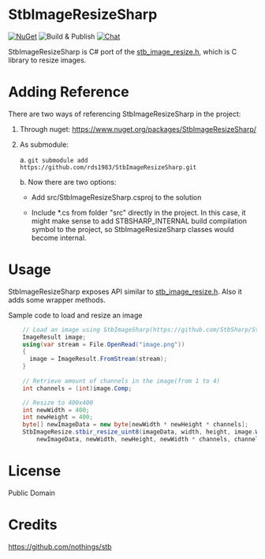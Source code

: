 # StbImageResizeSharp
[![NuGet](https://img.shields.io/nuget/v/StbImageResizeSharp.svg)](https://www.nuget.org/packages/StbImageResizeSharp/) 
![Build & Publish](https://github.com/StbSharp/StbImageResizeSharp/workflows/Build%20&%20Publish/badge.svg)
[![Chat](https://img.shields.io/discord/628186029488340992.svg)](https://discord.gg/ZeHxhCY)

StbImageResizeSharp is C# port of the [stb_image_resize.h](https://github.com/nothings/stb/blob/master/stb_image_resize.h), which is C library to resize images.

# Adding Reference
There are two ways of referencing StbImageResizeSharp in the project:
1. Through nuget: https://www.nuget.org/packages/StbImageResizeSharp/
2. As submodule:
    
    a. `git submodule add https://github.com/rds1983/StbImageResizeSharp.git`
    
    b. Now there are two options:
       
      * Add src/StbImageResizeSharp.csproj to the solution
       
      * Include *.cs from folder "src" directly in the project. In this case, it might make sense to add STBSHARP_INTERNAL build compilation symbol to the project, so StbImageResizeSharp classes would become internal.
     
# Usage
StbImageResizeSharp exposes API similar to [stb_image_resize.h](https://github.com/nothings/stb/blob/master/stb_image_resize.h). 
Also it adds some wrapper methods.

Sample code to load and resize an image
```c# 
    // Load an image using StbImageSharp(https://github.com/StbSharp/StbImageSharp)
    ImageResult image;
    using(var stream = File.OpenRead("image.png"))
    {
      image = ImageResult.FromStream(stream);
    }
    
    // Retrieve amount of channels in the image(from 1 to 4)
    int channels = (int)image.Comp;

    // Resize to 400x400
    int newWidth = 400;
    int newHeight = 400;
    byte[] newImageData = new byte[newWidth * newHeight * channels];
    StbImageResize.stbir_resize_uint8(imageData, width, height, image.Width * channels,
        newImageData, newWidth, newHeight, newWidth * channels, channels);
```

# License
Public Domain

# Credits
https://github.com/nothings/stb
